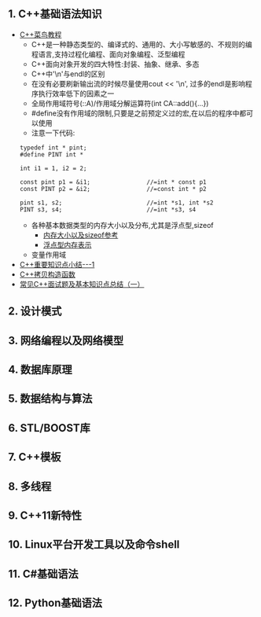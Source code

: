 ## 1. C++基础语法知识
  * [C++菜鸟教程](https://www.runoob.com/cplusplus/cpp-tutorial.html)
    * C++是一种静态类型的、编译式的、通用的、大小写敏感的、不规则的编程语言,支持过程化编程、面向对象编程、泛型编程
    * C++面向对象开发的四大特性:封装、抽象、继承、多态
    * C++中'\n'与endl的区别
    * 在没有必要刷新输出流的时候尽量使用cout << '\n', 过多的endl是影响程序执行效率低下的因素之一
    * 全局作用域符号(::A)/作用域分解运算符(int CA::add(){...})
    * #define没有作用域的限制,只要是之前预定义过的宏,在以后的程序中都可以使用
    * 注意一下代码:
    ```
    typedef int * pint;
    #define PINT int *

    int i1 = 1, i2 = 2;

    const pint p1 = &i1;                //=int * const p1
    const PINT p2 = &i2;                //=const int * p2

    pint s1, s2;                        //=int *s1, int *s2
    PINT s3, s4;                        //=int *s3, s4
    ```
    * 各种基本数据类型的内存大小以及分布,尤其是浮点型,sizeof
      * [内存大小以及sizeof参考](https://blog.csdn.net/zcyzsy/article/details/77935651)
      * [浮点型内存表示](https://www.cnblogs.com/lxmhhy/p/3403086.html)
    * 变量作用域
  * [C++重要知识点小结---1](https://www.cnblogs.com/heyonggang/p/3246631.html)
  * [C++拷贝构造函数](https://www.cnblogs.com/heyonggang/p/3250080.html)
  * [常见C++面试题及基本知识点总结（一）](https://www.cnblogs.com/LUO77/p/5771237.html)

## 2. 设计模式

## 3. 网络编程以及网络模型

## 4. 数据库原理

## 5. 数据结构与算法

## 6. STL/BOOST库

## 7. C++模板

## 8. 多线程

## 9. C++11新特性

## 10. Linux平台开发工具以及命令shell

## 11. C#基础语法

## 12. Python基础语法
